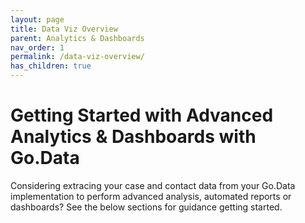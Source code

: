 ```yaml
---
layout: page
title: Data Viz Overview 
parent: Analytics & Dashboards
nav_order: 1
permalink: /data-viz-overview/
has_children: true
---
```


# Getting Started with Advanced Analytics & Dashboards with Go.Data
Considering extracing your case and contact data from your Go.Data implementation to perform advanced analysis, automated reports or dashboards?
See the below sections for guidance getting started.
